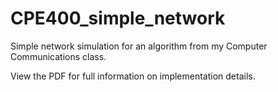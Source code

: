 # CPE400_simple_network
Simple network simulation for an algorithm from my Computer Communications class.

View the PDF for full information on implementation details.
